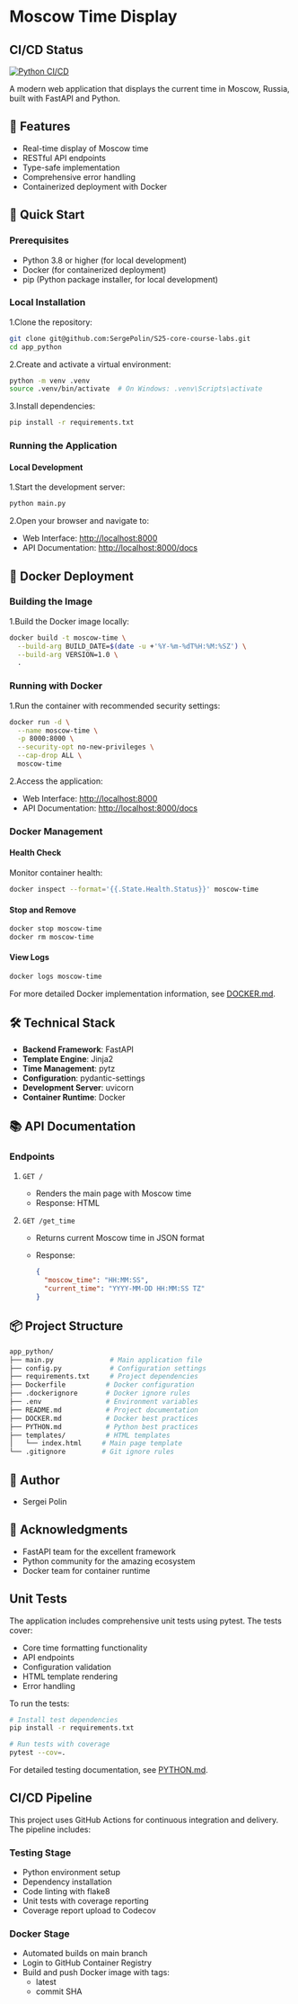 # Moscow Time Display

## CI/CD Status
[![Python CI/CD](https://github.com/SergePolin/S25-core-course-labs/actions/workflows/python-ci.yml/badge.svg)](https://github.com/SergePolin/S25-core-course-labs/actions/workflows/python-ci.yml)


A modern web application that displays the current time in Moscow, Russia, built with FastAPI and Python.

## 🌟 Features

- Real-time display of Moscow time
- RESTful API endpoints
- Type-safe implementation
- Comprehensive error handling
- Containerized deployment with Docker

## 🚀 Quick Start

### Prerequisites

- Python 3.8 or higher (for local development)
- Docker (for containerized deployment)
- pip (Python package installer, for local development)

### Local Installation

1.Clone the repository:

```bash
git clone git@github.com:SergePolin/S25-core-course-labs.git
cd app_python
```

2.Create and activate a virtual environment:

```bash
python -m venv .venv
source .venv/bin/activate  # On Windows: .venv\Scripts\activate
```

3.Install dependencies:

```bash
pip install -r requirements.txt
```

### Running the Application

#### Local Development

1.Start the development server:

```bash
python main.py
```

2.Open your browser and navigate to:

- Web Interface: <http://localhost:8000>
- API Documentation: <http://localhost:8000/docs>

## 🐳 Docker Deployment

### Building the Image

1.Build the Docker image locally:

```bash
docker build -t moscow-time \
  --build-arg BUILD_DATE=$(date -u +'%Y-%m-%dT%H:%M:%SZ') \
  --build-arg VERSION=1.0 \
  .
```

### Running with Docker

1.Run the container with recommended security settings:

```bash
docker run -d \
  --name moscow-time \
  -p 8000:8000 \
  --security-opt no-new-privileges \
  --cap-drop ALL \
  moscow-time
```

2.Access the application:

- Web Interface: <http://localhost:8000>
- API Documentation: <http://localhost:8000/docs>

### Docker Management

#### Health Check

Monitor container health:

```bash
docker inspect --format='{{.State.Health.Status}}' moscow-time
```

#### Stop and Remove

```bash
docker stop moscow-time
docker rm moscow-time
```

#### View Logs

```bash
docker logs moscow-time
```

For more detailed Docker implementation information, see [DOCKER.md](DOCKER.md).

## 🛠️ Technical Stack

- **Backend Framework**: FastAPI
- **Template Engine**: Jinja2
- **Time Management**: pytz
- **Configuration**: pydantic-settings
- **Development Server**: uvicorn
- **Container Runtime**: Docker

## 📚 API Documentation

### Endpoints

1. `GET /`
   - Renders the main page with Moscow time
   - Response: HTML

2. `GET /get_time`
   - Returns current Moscow time in JSON format
   - Response:

     ```json
     {
       "moscow_time": "HH:MM:SS",
       "current_time": "YYYY-MM-DD HH:MM:SS TZ"
     }
     ```

## 📦 Project Structure

```bash
app_python/
├── main.py              # Main application file
├── config.py            # Configuration settings
├── requirements.txt     # Project dependencies
├── Dockerfile          # Docker configuration
├── .dockerignore       # Docker ignore rules
├── .env                # Environment variables
├── README.md           # Project documentation
├── DOCKER.md           # Docker best practices
├── PYTHON.md           # Python best practices
├── templates/          # HTML templates
│   └── index.html     # Main page template
└── .gitignore         # Git ignore rules
```

## 👥 Author

- Sergei Polin

## 🙏 Acknowledgments

- FastAPI team for the excellent framework
- Python community for the amazing ecosystem
- Docker team for container runtime

## Unit Tests

The application includes comprehensive unit tests using pytest. The tests cover:

- Core time formatting functionality
- API endpoints
- Configuration validation
- HTML template rendering
- Error handling

To run the tests:

```bash
# Install test dependencies
pip install -r requirements.txt

# Run tests with coverage
pytest --cov=.
```

For detailed testing documentation, see [PYTHON.md](PYTHON.md).

## CI/CD Pipeline

This project uses GitHub Actions for continuous integration and delivery. The pipeline includes:

### Testing Stage
- Python environment setup
- Dependency installation
- Code linting with flake8
- Unit tests with coverage reporting
- Coverage report upload to Codecov

### Docker Stage
- Automated builds on main branch
- Login to GitHub Container Registry
- Build and push Docker image with tags:
  - latest
  - commit SHA